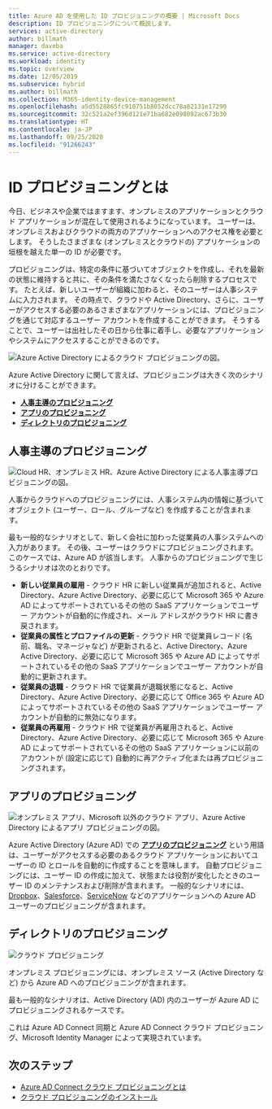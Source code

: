 ```yaml
---
title: Azure AD を使用した ID プロビジョニングの概要 | Microsoft Docs
description: ID プロビジョニングについて概説します。
services: active-directory
author: billmath
manager: daveba
ms.service: active-directory
ms.workload: identity
ms.topic: overview
ms.date: 12/05/2019
ms.subservice: hybrid
ms.author: billmath
ms.collection: M365-identity-device-management
ms.openlocfilehash: a5d5528865fc910751b8052dcc78a82131e17290
ms.sourcegitcommit: 32c521a2ef396d121e71ba682e098092ac673b30
ms.translationtype: HT
ms.contentlocale: ja-JP
ms.lasthandoff: 09/25/2020
ms.locfileid: "91266243"
---
```

# <a name="what-is-identity-provisioning"></a>ID プロビジョニングとは

今日、ビジネスや企業ではますます、オンプレミスのアプリケーションとクラウド アプリケーションが混在して使用されるようになっています。  ユーザーは、オンプレミスおよびクラウドの両方のアプリケーションへのアクセス権を必要とします。 そうしたさまざまな (オンプレミスとクラウドの) アプリケーションの垣根を越えた単一の ID が必要です。

プロビジョニングは、特定の条件に基づいてオブジェクトを作成し、それを最新の状態に維持すると共に、その条件を満たさなくなったら削除するプロセスです。 たとえば、新しいユーザーが組織に加わると、そのユーザーは人事システムに入力されます。  その時点で、クラウドや Active Directory、さらに、ユーザーがアクセスする必要のあるさまざまなアプリケーションには、プロビジョニングを通じて対応するユーザー アカウントを作成することができます。  そうすることで、ユーザーは出社したその日から仕事に着手し、必要なアプリケーションやシステムにアクセスすることができるのです。 

![Azure Active Directory によるクラウド プロビジョニングの図。](media/what-is-provisioning/cloud1.png)

Azure Active Directory に関して言えば、プロビジョニングは大きく次のシナリオに分けることができます。  

- **[人事主導のプロビジョニング](#hr-driven-provisioning)**  
- **[アプリのプロビジョニング](#app-provisioning)**  
- **[ディレクトリのプロビジョニング](#directory-provisioning)** 

## <a name="hr-driven-provisioning"></a>人事主導のプロビジョニング

![Cloud HR、オンプレミス HR、Azure Active Directory による人事主導プロビジョニングの図。](media/what-is-provisioning/cloud2.png)

人事からクラウドへのプロビジョニングには、人事システム内の情報に基づいてオブジェクト (ユーザー、ロール、グループなど) を作成することが含まれます。  

最も一般的なシナリオとして、新しく会社に加わった従業員の人事システムへの入力があります。  その後、ユーザーはクラウドにプロビジョニングされます。  このケースでは、Azure AD が該当します。  人事からのプロビジョニングで生じうるシナリオは次のとおりです。 

- **新しい従業員の雇用** - クラウド HR に新しい従業員が追加されると、Active Directory、Azure Active Directory、必要に応じて Microsoft 365 や Azure AD によってサポートされているその他の SaaS アプリケーションでユーザー アカウントが自動的に作成され、メール アドレスがクラウド HR に書き戻されます。
- **従業員の属性とプロファイルの更新** - クラウド HR で従業員レコード (名前、職名、マネージャなど) が更新されると、Active Directory、Azure Active Directory、必要に応じて Microsoft 365 や Azure AD によってサポートされているその他の SaaS アプリケーションでユーザー アカウントが自動的に更新されます。
- **従業員の退職** - クラウド HR で従業員が退職状態になると、Active Directory、Azure Active Directory、必要に応じて Office 365 や Azure AD によってサポートされているその他の SaaS アプリケーションでユーザー アカウントが自動的に無効になります。
- **従業員の再雇用** - クラウド HR で従業員が再雇用されると、Active Directory、Azure Active Directory、必要に応じて Microsoft 365 や Azure AD によってサポートされているその他の SaaS アプリケーションに以前のアカウントが (設定に応じて) 自動的に再アクティブ化または再プロビジョニングされます。


## <a name="app-provisioning"></a>アプリのプロビジョニング

![オンプレミス アプリ、Microsoft 以外のクラウド アプリ、Azure Active Directory によるアプリ プロビジョニングの図。](media/what-is-provisioning/cloud3.png)

Azure Active Directory (Azure AD) での **[アプリのプロビジョニング](../app-provisioning/user-provisioning.md)** という用語は、ユーザーがアクセスする必要のあるクラウド アプリケーションにおいてユーザーの ID とロールを自動的に作成することを意味します。 自動プロビジョニングには、ユーザー ID の作成に加えて、状態または役割が変化したときのユーザー ID のメンテナンスおよび削除が含まれます。 一般的なシナリオには、[Dropbox](../saas-apps/dropboxforbusiness-provisioning-tutorial.md)、[Salesforce](../saas-apps/salesforce-provisioning-tutorial.md)、[ServiceNow](../saas-apps/servicenow-provisioning-tutorial.md) などのアプリケーションへの Azure AD ユーザーのプロビジョニングが含まれます。

## <a name="directory-provisioning"></a>ディレクトリのプロビジョニング

![クラウド プロビジョニング](media/what-is-provisioning/cloud4.png)

オンプレミス プロビジョニングには、オンプレミス ソース (Active Directory など) から Azure AD へのプロビジョニングが含まれます。  

最も一般的なシナリオは、Active Directory (AD) 内のユーザーが Azure AD にプロビジョニングされるケースです。

これは Azure AD Connect 同期と Azure AD Connect クラウド プロビジョニング、Microsoft Identity Manager によって実現されています。 
 
## <a name="next-steps"></a>次のステップ 

- [Azure AD Connect クラウド プロビジョニングとは](what-is-cloud-provisioning.md)
- [クラウド プロビジョニングのインストール](how-to-install.md)